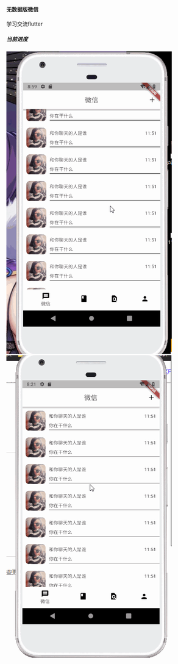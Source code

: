 #### 无数据版微信

学习交流flutter

##### 当前进度
![12](https://github.com/FoxDaxian/flutter_weixin/blob/master/readmeAssets/home.gif?raw=true)
![12](https://github.com/FoxDaxian/flutter_weixin/blob/master/readmeAssets/wx.gif?raw=true)

